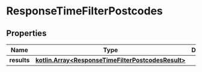 
# ResponseTimeFilterPostcodes

## Properties
Name | Type | Description | Notes
------------ | ------------- | ------------- | -------------
**results** | [**kotlin.Array&lt;ResponseTimeFilterPostcodesResult&gt;**](ResponseTimeFilterPostcodesResult.md) |  | 



